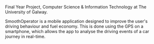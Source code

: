 Final Year Project, Computer Science & Information Technology at The University of Galway.

SmoothOperator is a mobile application designed to improve the user's driving behaviour and fuel economy. 
This is done using the GPS on a smartphone, which allows the app to analyse the driving events of a car journey in real-time. 
